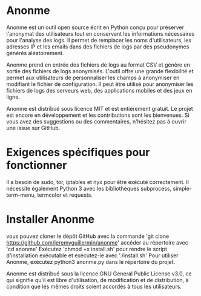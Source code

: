 # Anonme

Anonme est un outil open source écrit en Python conçu pour préserver l'anonymat des utilisateurs tout en conservant les informations nécessaires pour l'analyse des logs. Il permet de remplacer les noms d'utilisateurs, les adresses IP et les emails dans des fichiers de logs par des pseudonymes générés aléatoirement.

Anonme prend en entrée des fichiers de logs au format CSV et génère en sortie des fichiers de logs anonymisés. L'outil offre une grande flexibilité et permet aux utilisateurs de personnaliser les champs à anonymiser en modifiant le fichier de configuration. Il peut être utilisé pour anonymiser les fichiers de logs des serveurs web, des applications mobiles et des jeux en ligne.

Anonme est distribué sous licence MIT et est entièrement gratuit. Le projet est encore en développement et les contributions sont les bienvenues. Si vous avez des suggestions ou des commentaires, n'hésitez pas à ouvrir une issue sur GitHub.

# Exigences spécifiques pour fonctionner 
Il a besoin de sudo, tor, iptables et nyx pour être exécuté correctement. Il nécessite également Python 3 avec les bibliothèques subprocess, simple-term-menu, termcolor et requests.

# Installer Anonme
vous pouvez cloner le dépôt GitHub avec la commande 'git clone https://github.com/jeremyguillermin/anonme'
accéder au répertoire avec 'cd anonme' 
Exécutez 'chmod +x install.sh' pour rendre le script d'installation exécutable et exécutez-le avec './install.sh'
Pour utiliser Anonme, exécutez python3 anonme.py dans le répertoire du projet.

Anonme est distribué sous la licence GNU General Public License v3.0, ce qui signifie qu'il est libre d'utilisation, de modification et de distribution, à condition que les mêmes droits soient accordés à tous les utilisateurs.
